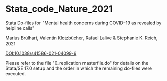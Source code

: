 # Stata_code_Nature_2021
Stata Do-files for "Mental health concerns during COVID-19 as revealed by helpline calls"

Marius Brülhart, Valentin Klotzbücher, Rafael Lalive & Stephanie K. Reich, 2021

[DOI:10.1038/s41586-021-04099-6](https://doi.org/10.1038/s41586-021-04099-6)

Please refer to the file "0_replication masterfile.do" for details on the Stata/SE 17.0 setup and the order in which the remaining do-files were executed.
